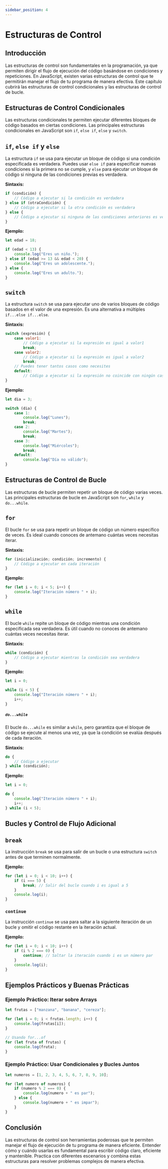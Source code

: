 ```yaml
---
sidebar_position: 4
---
```

# Estructuras de Control

## Introducción
Las estructuras de control son fundamentales en la programación, ya que permiten dirigir el flujo de ejecución del código basándose en condiciones y repeticiones. En JavaScript, existen varias estructuras de control que te permitirán manejar el flujo de tu programa de manera efectiva. Este capítulo cubrirá las estructuras de control condicionales y las estructuras de control de bucle.

## Estructuras de Control Condicionales

Las estructuras condicionales te permiten ejecutar diferentes bloques de código basados en ciertas condiciones. Las principales estructuras condicionales en JavaScript son `if`, `else if`, `else` y `switch`.

## `if`, `else if` y `else`
La estructura `if` se usa para ejecutar un bloque de código si una condición especificada es verdadera. Puedes usar `else if` para especificar nuevas condiciones si la primera no se cumple, y `else` para ejecutar un bloque de código si ninguna de las condiciones previas es verdadera.

**Sintaxis:**

```javascript
if (condición) {
    // Código a ejecutar si la condición es verdadera
} else if (otraCondición) {
    // Código a ejecutar si la otra condición es verdadera
} else {
    // Código a ejecutar si ninguna de las condiciones anteriores es verdadera
}
```

**Ejemplo:**

```javascript
let edad = 18;

if (edad < 13) {
    console.log("Eres un niño.");
} else if (edad >= 13 && edad < 20) {
    console.log("Eres un adolescente.");
} else {
    console.log("Eres un adulto.");
}
```

## `switch`
La estructura `switch` se usa para ejecutar uno de varios bloques de código basados en el valor de una expresión. Es una alternativa a múltiples `if...else if...else`.

**Sintaxis:**

```javascript
switch (expresión) {
    case valor1:
        // Código a ejecutar si la expresión es igual a valor1
        break;
    case valor2:
        // Código a ejecutar si la expresión es igual a valor2
        break;
    // Puedes tener tantos casos como necesites
    default:
        // Código a ejecutar si la expresión no coincide con ningún caso
}
```

**Ejemplo:**

```javascript
let dia = 3;

switch (dia) {
    case 1:
        console.log("Lunes");
        break;
    case 2:
        console.log("Martes");
        break;
    case 3:
        console.log("Miércoles");
        break;
    default:
        console.log("Día no válido");
}
```

## Estructuras de Control de Bucle

Las estructuras de bucle permiten repetir un bloque de código varias veces. Las principales estructuras de bucle en JavaScript son `for`, `while` y `do...while`.

## `for`
El bucle `for` se usa para repetir un bloque de código un número específico de veces. Es ideal cuando conoces de antemano cuántas veces necesitas iterar.

**Sintaxis:**

```javascript
for (inicialización; condición; incremento) {
    // Código a ejecutar en cada iteración
}
```

**Ejemplo:**

```javascript
for (let i = 0; i < 5; i++) {
    console.log("Iteración número " + i);
}
```

## `while`
El bucle `while` repite un bloque de código mientras una condición especificada sea verdadera. Es útil cuando no conoces de antemano cuántas veces necesitas iterar.

**Sintaxis:**

```javascript
while (condición) {
    // Código a ejecutar mientras la condición sea verdadera
}
```

**Ejemplo:**

```javascript
let i = 0;

while (i < 5) {
    console.log("Iteración número " + i);
    i++;
}
```

##### `do...while`
El bucle `do...while` es similar a `while`, pero garantiza que el bloque de código se ejecute al menos una vez, ya que la condición se evalúa después de cada iteración.

**Sintaxis:**

```javascript
do {
    // Código a ejecutar
} while (condición);
```

**Ejemplo:**

```javascript
let i = 0;

do {
    console.log("Iteración número " + i);
    i++;
} while (i < 5);
```

## Bucles y Control de Flujo Adicional

## `break`
La instrucción `break` se usa para salir de un bucle o una estructura `switch` antes de que terminen normalmente.

**Ejemplo:**

```javascript
for (let i = 0; i < 10; i++) {
    if (i === 5) {
        break; // Salir del bucle cuando i es igual a 5
    }
    console.log(i);
}
```

### `continue`
La instrucción `continue` se usa para saltar a la siguiente iteración de un bucle y omitir el código restante en la iteración actual.

**Ejemplo:**

```javascript
for (let i = 0; i < 10; i++) {
    if (i % 2 === 0) {
        continue; // Saltar la iteración cuando i es un número par
    }
    console.log(i);
}
```

## Ejemplos Prácticos y Buenas Prácticas

### Ejemplo Práctico: Iterar sobre Arrays

```javascript
let frutas = ["manzana", "banana", "cereza"];

for (let i = 0; i < frutas.length; i++) {
    console.log(frutas[i]);
}

// Usando for...of
for (let fruta of frutas) {
    console.log(fruta);
}
```

### Ejemplo Práctico: Usar Condicionales y Bucles Juntos

```javascript
let numeros = [1, 2, 3, 4, 5, 6, 7, 8, 9, 10];

for (let numero of numeros) {
    if (numero % 2 === 0) {
        console.log(numero + " es par");
    } else {
        console.log(numero + " es impar");
    }
}
```

## Conclusión
Las estructuras de control son herramientas poderosas que te permiten manejar el flujo de ejecución de tu programa de manera eficiente. Entender cómo y cuándo usarlas es fundamental para escribir código claro, eficiente y mantenible. Practica con diferentes escenarios y combina estas estructuras para resolver problemas complejos de manera efectiva.
